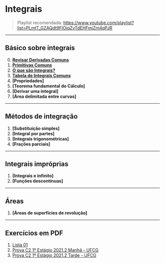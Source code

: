 # Integrais

> Playlist recomendada: https://www.youtube.com/playlist?list=PLmtT_GZAQdt9FlOiqZvTdEHFmjZm4qPJR

---
## Básico sobre integrais

0. **[Revisar Derivadas Comuns](https://github.com/joao-pedro-angelo/AventurasPi/blob/main/imgs/DerivadasComuns.png)**
1. **[Primitivas Comuns](https://github.com/joao-pedro-angelo/AventurasPi/blob/main/imgs/PrimitivasComuns.png)**
2. **[O que são Integrais?](teoria/IntegraisIntroducao.md)**
3. **[Tabela de Integrais Comuns](https://github.com/joao-pedro-angelo/AventurasPi/blob/main/imgs/IntegraisComuns.png)**
4. **[Propriedades]**
5. **[Teorema fundamental do Cálculo]**
6. **[Derivar uma integral]**
7. **[Área delimitada entre curvas]**

---
## Métodos de integração

1. **[Substituição simples]**
2. **[Integral por partes]**
3. **[Integrais trigonométricas]**
4. **[Frações parciais]**

---
## Integrais impróprias

1. **[Integrais e infinito]**
2. **[Funções descontínuas]**

---
## Áreas
1. **[Áreas de superfícies de revolução]**

---
## Exercícios em PDF

1. [Lista 01](pdfs/IntegraisEx01.pdf)
2. [Prova C2 1º Estágio 2021.2 Manhã - UFCG](pdfs/Prova01.1C2.pdf)
3. [Prova C2 1º Estágio 2021.2 Tarde - UFCG](pdfs/Prova01.2C2.pdf)
